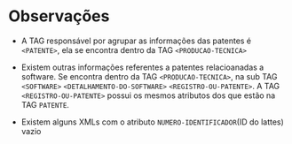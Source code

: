 # Observações

- A TAG responsável por agrupar as informações das patentes é `<PATENTE>`, ela se encontra dentro da TAG `<PRODUCAO-TECNICA>`

- Existem outras informações referentes a patentes relacioanadas a software. Se encontra dentro da TAG `<PRODUCAO-TECNICA>`, na sub TAG `<SOFTWARE>` `<DETALHAMENTO-DO-SOFTWARE>` `<REGISTRO-OU-PATENTE>`. A TAG `<REGISTRO-OU-PATENTE>` possui os mesmos atributos dos que estão na TAG `PATENTE`.


- Existem alguns XMLs com o atributo `NUMERO-IDENTIFICADOR`(ID do lattes) vazio
